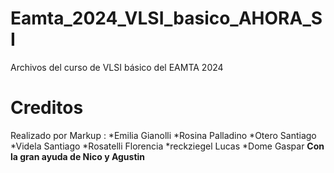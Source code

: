 # Eamta_2024_VLSI_basico_AHORA_SI
Archivos del curso de VLSI básico del EAMTA 2024

# Creditos
 Realizado por
 Markup : *Emilia Gianolli
          *Rosina Palladino
          *Otero Santiago 
          *Videla Santiago
          *Rosatelli Florencia 
          *reckziegel Lucas
          *Dome Gaspar
  **Con la gran ayuda de Nico y Agustin**
